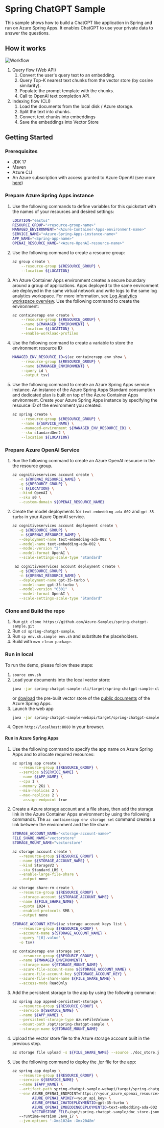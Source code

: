 # Spring ChatGPT Sample

This sample shows how to build a ChatGPT like application in Spring and run on Azure Spring Apps.
It enables ChatGPT to use your private data to answer the questions.


## How it works

![Workflow](./docs/workflow.png)

1. Query flow (Web API)
   1. Convert the user's query text to an embedding.
   1. Query Top-K nearest text chunks from the vector store (by cosine similarity).
   1. Populate the prompt template with the chunks.
   1. Call to OpenAI text completion API.
1. Indexing flow (CLI)
   1. Load the documents from the local disk / Azure storage.
   1. Split the text into chunks.
   1. Convert text chunks into embeddings
   1. Save the embeddings into Vector Store


## Getting Started

### Prerequisites

- JDK 17
- Maven
- Azure CLI
- An Azure subscription with access granted to Azure OpenAI (see more [here](https://aka.ms/oai/access))

### Prepare Azure Spring Apps instance

1. Use the following commands to define variables for this quickstart with the names of your resources and desired settings:

   ```bash
   LOCATION="eastus"
   RESOURCE_GROUP="<resource-group-name>"
   MANAGED_ENVIRONMENT="<Azure-Container-Apps-environment-name>"
   SERVICE_NAME="<Azure-Spring-Apps-instance-name>"
   APP_NAME="<Spring-app-name>"
   OPENAI_RESOURCE_NAME="<Azure-OpenAI-resource-name>"
   ```

1. Use the following command to create a resource group:

   ```bash
   az group create \
       --resource-group ${RESOURCE_GROUP} \
       --location ${LOCATION}
   ```

1. An Azure Container Apps environment creates a secure boundary around a group of applications. Apps deployed to the same environment are deployed in the same virtual network and write logs to the same log analytics workspace. For more information, see [Log Analytics workspace overview](../azure-monitor/logs/log-analytics-workspace-overview.md). Use the following command to create the environment:

   ```bash
   az containerapp env create \
       --resource-group ${RESOURCE_GROUP} \
       --name ${MANAGED_ENVIRONMENT} \
       --location ${LOCATION} \
       --enable-workload-profiles
   ```

1. Use the following command to create a variable to store the environment resource ID:

   ```bash
   MANAGED_ENV_RESOURCE_ID=$(az containerapp env show \
       --resource-group ${RESOURCE_GROUP} \
       --name ${MANAGED_ENVIRONMENT} \
       --query id \
       --output tsv)
   ```

1. Use the following command to create an Azure Spring Apps service instance. An instance of the Azure Spring Apps Standard consumption and dedicated plan is built on top of the Azure Container Apps environment. Create your Azure Spring Apps instance by specifying the resource ID of the environment you created.

   ```bash
   az spring create \
       --resource-group ${RESOURCE_GROUP} \
       --name ${SERVICE_NAME} \
       --managed-environment ${MANAGED_ENV_RESOURCE_ID} \
       --sku standardGen2 \
       --location ${LOCATION}
   ```

### Prepare Azure OpenAI Service

1. Run the following command to create an Azure OpenAI resource in the the resource group.

   ```bash
   az cognitiveservices account create \
      -n ${OPENAI_RESOURCE_NAME} \
      -g ${RESOURCE_GROUP} \
      -l ${LOCATION} \
      --kind OpenAI \
      --sku s0 \
      --custom-domain ${OPENAI_RESOURCE_NAME}   
   ```

1. Create the model deployments for `text-embedding-ada-002` and `gpt-35-turbo` in your Azure OpenAI service.
   ```bash
   az cognitiveservices account deployment create \
      -g ${RESOURCE_GROUP} \
      -n ${OPENAI_RESOURCE_NAME} \
      --deployment-name text-embedding-ada-002 \
      --model-name text-embedding-ada-002 \
      --model-version "2"  \
      --model-format OpenAI \
      --scale-settings-scale-type "Standard"

    az cognitiveservices account deployment create \
      -g ${RESOURCE_GROUP} \
      -n ${OPENAI_RESOURCE_NAME} \
      --deployment-name gpt-35-turbo \
      --model-name gpt-35-turbo \
      --model-version "0301"  \
      --model-format OpenAI \
      --scale-settings-scale-type "Standard"     
   ```

### Clone and Build the repo

1. Run `git clone https://github.com/Azure-Samples/spring-chatgpt-sample.git`
2. Run `cd spring-chatgpt-sample`.
3. Run `cp env.sh.sample env.sh` and substitute the placeholders.
4. Build with `mvn clean package`.

### Run in local

To run the demo, please follow these steps:

1. `source env.sh`
1. Load your documents into the local vector store:
   ```bash
   java -jar spring-chatgpt-sample-cli/target/spring-chatgpt-sample-cli-0.0.1-SNAPSHOT.jar --from=/<path>/<to>/<your>/<documents> --to=doc_store.json
   ```
   or [dowload](https://asawikigpt.blob.core.windows.net/demo/doc_store.json) the pre-built vector store of the [public documents](https://github.com/MicrosoftDocs/azure-docs/tree/main/articles/spring-apps) of the Azure Spring Apps.
1. Launch the web app
   ```bash
   java -jar spring-chatgpt-sample-webapi/target/spring-chatgpt-sample-webapi-0.0.1-SNAPSHOT.jar
   ```
1. Open `http://localhost:8080` in your browser.

#### Run in Azure Spring Apps

1. Use the following command to specify the app name on Azure Spring Apps and to allocate required resources:

   ```bash
   az spring app create \
      --resource-group ${RESOURCE_GROUP} \
      --service ${SERVICE_NAME} \
      --name ${APP_NAME} \
      --cpu 1 \
      --memory 2Gi \
      --min-replicas 2 \
      --max-replicas 2 \
      --assign-endpoint true
   ```

1. Create a Azure storage account and a file share, then add the storage link in the Azure Container Apps environment by using the following commands. The `az containerapp env storage set` command creates a link between the environment and the file share.

   ```bash
   STORAGE_ACCOUNT_NAME="<storage-account-name>"
   FILE_SHARE_NAME="vectorstore"
   STORAGE_MOUNT_NAME="vectorstore"

   az storage account create \
      --resource-group ${RESOURCE_GROUP} \
      --name ${STORAGE_ACCOUNT_NAME} \
      --kind StorageV2 \
      --sku Standard_LRS \
      --enable-large-file-share \
      --output none   

   az storage share-rm create \
      --resource-group ${RESOURCE_GROUP} \
      --storage-account ${STORAGE_ACCOUNT_NAME} \
      --name ${FILE_SHARE_NAME} \
      --quota 1024 \
      --enabled-protocols SMB \
      --output none

   STORAGE_ACCOUNT_KEY=$(az storage account keys list \
      --resource-group ${RESOURCE_GROUP} \
      --account-name ${STORAGE_ACCOUNT_NAME} \
      --query "[0].value" \
      -o tsv)

   az containerapp env storage set \
      --resource-group ${RESOURCE_GROUP} \
      --name ${MANAGED_ENVIRONMENT} \
      --storage-name ${STORAGE_MOUNT_NAME} \
      --azure-file-account-name ${STORAGE_ACCOUNT_NAME} \
      --azure-file-account-key ${STORAGE_ACCOUNT_KEY} \
      --azure-file-share-name ${FILE_SHARE_NAME} \
      --access-mode ReadOnly
   ```

1. Add the persistent storage to the app by using the following command:

   ```bash
   az spring app append-persistent-storage \
      --resource-group ${RESOURCE_GROUP} \
      --service ${SERVICE_NAME} \
      --name ${APP_NAME} \
      --persistent-storage-type AzureFileVolume \
      --mount-path /opt/spring-chatgpt-sample \
      --storage-name ${STORAGE_MOUNT_NAME}
   ```

1. Upload the vector store file to the Azure storage account built in the previous step.

   ```bash
   az storage file upload -s ${FILE_SHARE_NAME} --source ./doc_store.json
   ```

1. Use the following command to deploy the *.jar* file for the app:

   ```bash
   az spring app deploy \
      --resource-group ${RESOURCE_GROUP} \
      --service ${SERVICE_NAME} \
      --name ${APP_NAME} \
      --artifact-path spring-chatgpt-sample-webapi/target/spring-chatgpt-sample-webapi-0.0.1-SNAPSHOT.jar \
      --env AZURE_OPENAI_ENDPOINT=https://<your_azure_openai_resource>.openai.azure.com \    
            AZURE_OPENAI_APIKEY=<your_api_key> \
            AZURE_OPENAI_CHATDEPLOYMENTID=gpt-35-turbo \
            AZURE_OPENAI_EMBEDDINGDEPLOYMENTID=text-embedding-ada-002 \
            VECTORSTORE_FILE=/opt/spring-chatgpt-sample/doc_store.json \
      --runtime-version Java_17 \
      --jvm-options '-Xms1024m -Xmx2048m'
   ```
